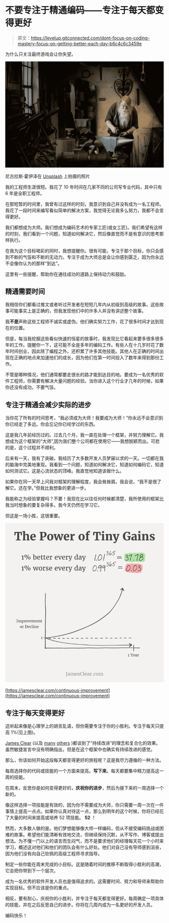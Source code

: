 # 不要专注于精通编码——专注于每天都变得更好

> 原文：<https://levelup.gitconnected.com/dont-focus-on-coding-mastery-focus-on-getting-better-each-day-b6c4c6c3459e>

为什么只关注最终游戏会让你失望。

![](img/da770c11ca2bc709d5e74c344a9493d2.png)

尼古拉斯·霍伊泽在 [Unsplash](/s/photos/master-craftsman?utm_source=unsplash&utm_medium=referral&utm_content=creditCopyText) 上拍摄的照片

我的工程师生涯很短。我花了 10 年时间在几家不同的公司写专业代码，其中只有 6 年是全职工程师。

在那短暂的时间里，我曾有过这样的时刻，我意识到自己并没有成为一名工程师。我花了一段时间来编写看似简单的解决方案，我觉得无论我多么努力，我都不会变得更好。

我们都想成为大师。我们想成为编码艺术的专家工匠(或女工匠)。我们希望有这样的时刻，我们看到一个问题，知道如何解决它，然后像直觉而不是有意识的思考那样执行。

在我为这个目标喝彩的同时，我想提醒你。很有可能，专注于那个目标，你只会感到不断的气馁和不断的无动力。专注于成为大师总是会让你感到匮乏，因为你永远不会像你认为的那样“到达”。

这里有一些提醒，帮助你在通往成功的道路上保持动力和鼓励。

## 精通需要时间

我相信你们都看过推文或者听过开发者在短短几年内从初级到高级的故事。这些故事可能事实上是正确的，但我发现他们中的许多人并没有讲述整个故事。

我**不是**声称这些工程师不诚实或虚伪。他们确实努力工作，花了很多时间才达到现在的位置。

但是，每当我挖掘这些看似快速的恒星的故事时，我发现比它看起来要多很多很多年的工作。提醒你一下，这可能不全是多年的编码工作。有些人在十几岁时花了数年时间创业，因此除了编程之外，还积累了许多其他技能。其他人在正确的时间出现在正确的地点来加速他们的成长，因为他们在第一时间投入了数年来得到那份工作。

不管是哪种情况，他们通常都要走很长的路才能到达目的地。要成为一名优秀的软件工程师，你需要有解决大量问题的经验。当你进入这个行业才几年的时候，如果你还没有成功，不要气馁。

## 专注于精通会减少实际的进步

当你花了所有的时间思考，“我必须成为大师！我要成为大师！”你永远不会意识到你已经走了多远。你会忘记你已经学过的东西。

这是我几年前经历过的。过去几个月，我一直在处理一个框架，并努力理解它。我想成为这个框架的“大师”,因为我们整个公司都在使用它——我想脱颖而出。可悲的是，这个过程并不顺利。

后来有一天，我有了突破。我经历了大多数开发人员梦寐以求的一天。一切都在我的脑海中完美地重现。我看到一个问题，知道如何解决它，知道如何编码它，知道如何测试它。这是心流状态的顶峰。我直觉地知道该做什么。

如果你在同一天早上问我对框架的理解程度，我会耸耸肩。我会说，“我不是很了解它。还在学。”但我比我想象的更进一步。

我能称之为经验掌握吗？不要！我现在比以往任何时候都清楚，我所使用的框架比我当时想象的要复杂得多。我今天仍然在学习它。

但这是一场小胜，这很重要。

![](img/d4cb2681e5e361906ee52a6b2da40766.png)

[https://jamesclear.com/continuous-improvement](https://jamesclear.com/continuous-improvement)

## 专注于每天变得更好

这听起来像是心理学上的胡言乱语，但你需要专注于你的小胜利。专注于每天只提高 1%(见上图)。

[James Clear](https://jamesclear.com/continuous-improvement) (以及 [many](https://www.artofmanliness.com/articles/get-1-better-every-day-the-kaizen-way-to-self-improvement/) [others](https://jamesaltucher.com/blog/habits-one-percent/) )都谈到了“持续改进”的理念和复合化的效果。虽然敏捷宣言中没有明确指出，但是在这个框架中也确实有持续改进的感觉。

那么，你该如何开始这段每天都变得更好的旅程呢？这是我尽力遵循的一种方法。

每周选择你的代码或技能的一个方面来提高。**写下来**。每天都要集中精力提高这一周的技能。

在周末，反思你是如何变得更好的，**庆祝你的进步**，然后为接下来的一周选择一个新的。

像这样选择一项技能是有效的，因为你不需要成为大师，你只需要一周一次在一件事情上提高一点点。如果你认真对待这一点，那么到明年的这个时候，你将已经花了大量的时间来提高或培养 52 项技能。 **52** ！

然而，大多数人做的是。他们梦想能够像大师一样编码，但从不接受编码挑战或困难的故事。希望他们能清晰有效地交流，但继续保持沉默，从不写作、博客或提出想法。为不懂一门以上的语言而生闷气，而不是要求他们的经理每天花一个小时来学习，概述这对他们和他们的团队会有什么好处。他们对自己没有导师感到沮丧，因为他们没有向自己钦佩的高级工程师寻求指导。

制定一些你能在周末完成的小目标。这是随着时间的推移不断取得小胜利的高潮，它会把你带到下一个层次。

成为一名优秀的软件开发人员也是值得追求的。这需要时间、努力和导师来帮助你实现目标。但不应该是你的重点。

相反，要有耐心，庆祝你的小胜利，并专注于每天都变得更好。每周确定一项具体的技能，并在之后反思自己的进步。你将在几周内成为一名更好的开发人员。

编码快乐！